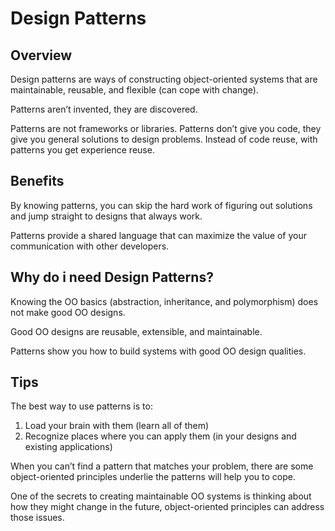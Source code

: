 # Design Patterns

## Overview

Design patterns are ways of constructing object-oriented systems that are maintainable, reusable, and flexible (can cope with change).

Patterns aren’t invented, they are discovered.

Patterns are not frameworks or libraries. Patterns don’t give you code, they give you general solutions to design problems. Instead of code reuse, with patterns you get experience reuse.


## Benefits

By knowing patterns, you can skip the hard work of figuring out solutions and jump straight to designs that always work.

Patterns provide a shared language that can maximize the value of your communication with other developers.


## Why do i need Design Patterns?

Knowing the OO basics (abstraction, inheritance, and polymorphism) does not make good OO designs.

Good OO designs are reusable, extensible, and maintainable.

Patterns show you how to build systems with good OO design qualities.


## Tips

The best way to use patterns is to:
1. Load your brain with them (learn all of them)
2. Recognize places where you can apply them (in your designs and existing applications)

When you can’t find a pattern that matches your problem, there are some object-oriented principles underlie the patterns will help you to cope.

One of the secrets to creating maintainable OO systems is thinking about how they might change in the future, object-oriented principles can address those issues.